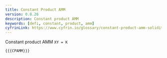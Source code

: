 ```yaml
---
title: Constant Product AMM
version: 0.8.26
description: Constant product AMM
keywords: [defi, constant, product, amm]
cyfrinLink: https://www.cyfrin.io/glossary/constant-product-amm-solidity-code-example
---
```


Constant product AMM `XY = K`

```solidity
{{{CPAMM}}}
```
